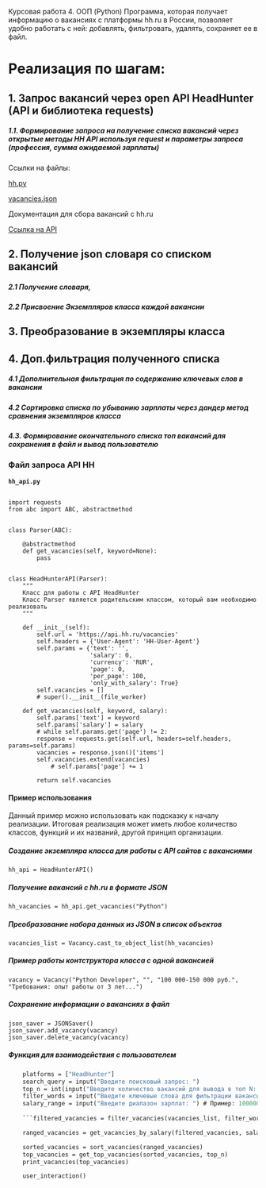 
 Курсовая работа 4. ООП (Python)
Программа, которая получает информацию о вакансиях с платформы hh.ru в России, позволяет удобно работать с ней: добавлять, фильтровать, удалять, сохраняет ее в файл.

# Реализация по шагам:
## 1. Запрос вакансий через open API HeadHunter (API и библиотека requests)
##### 1.1. Формирование запроса на получение списка вакансий через открытые методы HH API используя request и параметры запроса (профессия, сумма ожидаемой зарплаты)

Ссылки на файлы:

[hh.py](https://drive.google.com/file/d/1JFM9V2eMNvnbn9JpyrJAOZ6Je3VPR9z6/view?usp=sharing)

[vacancies.json](https://drive.google.com/file/d/1BVRjq02dCHADlg5a7BZXETGe0Pu9e-ob/view?usp=sharing)

Документация для сбора вакансий с hh.ru

[Ссылка на API](https://github.com/hhru/api/)

## 2. Получение json словаря со списком вакансий 
##### 2.1 Получение словаря, 
##### 2.2 Присвоение Экземпляров класса каждой вакансии

## 3. Преобразование в экземпляры класса

## 4. Доп.фильтрация полученного списка
##### 4.1 Дополнительная фильтрация по содержанию ключевых слов в вакансии
##### 4.2 Сортировка списка по убыванию зарплаты через дандер метод сравнения экземпляров класса
##### 4.3. Формирование окончательного списка топ вакансий для сохранения в файл и вывод пользователю


### Файл запроса API HH

**`hh_api.py`**


```import json

import requests
from abc import ABC, abstractmethod


class Parser(ABC):

    @abstractmethod
    def get_vacancies(self, keyword=None):
        pass


class HeadHunterAPI(Parser):
    """
    Класс для работы с API HeadHunter
    Класс Parser является родительским классом, который вам необходимо реализовать
    """

    def __init__(self):
        self.url = 'https://api.hh.ru/vacancies'
        self.headers = {'User-Agent': 'HH-User-Agent'}
        self.params = {'text': '',
                       'salary': 0,
                       'currency': 'RUR',
                       'page': 0,
                       'per_page': 100,
                       'only_with_salary': True}
        self.vacancies = []
        # super().__init__(file_worker)

    def get_vacancies(self, keyword, salary):
        self.params['text'] = keyword
        self.params['salary'] = salary
        # while self.params.get('page') != 2:
        response = requests.get(self.url, headers=self.headers, params=self.params)
        vacancies = response.json()['items']
        self.vacancies.extend(vacancies)
            # self.params['page'] += 1

        return self.vacancies
   ```


#### Пример использования
Данный пример можно использовать как подсказку к началу реализации. Итоговая реализация может иметь любое количество классов, функций и их названий, другой принцип организации.

##### Создание экземпляра класса для работы с API сайтов с вакансиями
```hh_api = HeadHunterAPI()```

##### Получение вакансий с hh.ru в формате JSON
```hh_vacancies = hh_api.get_vacancies("Python")```

##### Преобразование набора данных из JSON в список объектов
```vacancies_list = Vacancy.cast_to_object_list(hh_vacancies)```

##### Пример работы контструктора класса с одной вакансией
```vacancy = Vacancy("Python Developer", "", "100 000-150 000 руб.", "Требования: опыт работы от 3 лет...")```

##### Сохранение информации о вакансиях в файл
```
json_saver = JSONSaver()
json_saver.add_vacancy(vacancy)
json_saver.delete_vacancy(vacancy)
```



##### Функция для взаимодействия с пользователем
```def user_interaction():
    platforms = ["HeadHunter"]
    search_query = input("Введите поисковый запрос: ")
    top_n = int(input("Введите количество вакансий для вывода в топ N: "))
    filter_words = input("Введите ключевые слова для фильтрации вакансий: ").split()
    salary_range = input("Введите диапазон зарплат: ") # Пример: 100000 - 150000```
    
    ```filtered_vacancies = filter_vacancies(vacancies_list, filter_words)```

    ranged_vacancies = get_vacancies_by_salary(filtered_vacancies, salary_range)

    sorted_vacancies = sort_vacancies(ranged_vacancies)
    top_vacancies = get_top_vacancies(sorted_vacancies, top_n)
    print_vacancies(top_vacancies)
```

```if __name__ == "__main__":
    user_interaction()
   ```

